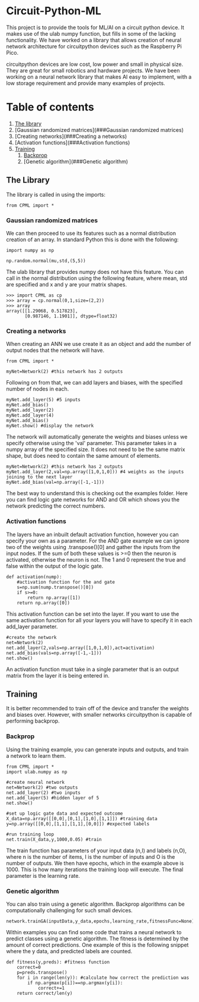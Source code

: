 # Circuit-Python-ML
This project is to provide the tools for ML/AI on a circuit python device. It makes use of the ulab numpy function, but fills in some of the lacking functionality. We have worked on a library that allows creation of neural network architecture for circuitpython devices such as the Raspberry Pi Pico.

circuitpython devices are low cost, low power and small in physical size. They are great for small robotics and hardware projects. We have been working on a neural network library that makes AI easy to implement, with a low storage requirement and provide many examples of projects.

# Table of contents
1. [The library](#lib)
  1. [Gaussian randomized matrices](###Gaussian randomized matrices)
  2. [Creating networks](###Creating a networks)
  3. [Activation functions](###Activation functions)
2. [Training](##Training)
    1. [Backprop](###Backprop)
    2. [Genetic algorithm](###Genetic algorithm)



## The Library <a name="lib"></a>
The library is called in using the imports:

```
from CPML import *
```

### Gaussian randomized matrices
We can then proceed to use its features such as a normal distribution creation of an array. In standard Python this is done with the following:
```
import numpy as np

np.random.normal(mu,std,(5,5))
```

The ulab library that provides numpy does not have this feature. You can call in the normal distribution using the following feature, where mean, std are specified and x and y are your matrix shapes.

```
>>> import CPML as cp
>>> array = cp.normal(0,1,size=(2,2))
>>> array
array([[1.29068, 0.517823],
       [0.987146, 1.1901]], dtype=float32)
```

### Creating a networks
When creating an ANN we use create it as an object and add the number of output nodes that the network will have.

```
from CPML import *

myNet=Network(2) #this network has 2 outputs
```
Following on from that, we can add layers and biases, with the specified number of nodes in each.

```
myNet.add_layer(5) #5 inputs
myNet.add_bias()
myNet.add_layer(2)
myNet.add_layer(4)
myNet.add_bias()
myNet.show() #display the network
```
The network will automatically generate the weights and biases unless we specify otherwise using the 'val' parameter. This parameter takes in a numpy array of the specified size. It does not need to be the same matrix shape, but does need to contain the same amount of elements.

```
myNet=Network(2) #this network has 2 outputs
myNet.add_layer(2,val=np.array([1,0,1,0])) #4 weights as the inputs joining to the next layer
myNet.add_bias(val=np.array([-1,-1]))
```
The best way to understand this is checking out the examples folder. Here you can find logic gate networks for AND and OR which shows you the network predicting the correct numbers.

### Activation functions

The layers have an inbuilt default activation function, however you can specify your own as a parameter. For the AND gate example we can ignore two of the weights using .transpose()[0] and gather the inputs from the input nodes. If the sum of both these values is >=0 then the neuron is activated, otherwise the neuron is not. The 1 and 0 represent the true and false within the output of the logic gate.

```
def activation(nump):
    #activation function for the and gate
    s=np.sum(nump.transpose()[0])
    if s>=0:
        return np.array([1])
    return np.array([0])
```
This activation function can be set into the layer. If you want to use the same activation function for all your layers you will have to specify it in each add_layer parameter.
```
#create the network
net=Network(2)
net.add_layer(2,vals=np.array([1,0,1,0]),act=activation)
net.add_bias(vals=np.array([-1,-1]))
net.show()
```
An activation function must take in a single parameter that is an output matrix from the layer it is being entered in.

## Training
It is better recommended to train off of the device and transfer the weights and biases over. However, with smaller networks circuitpython is capable of performing backprop.

### Backprop
Using the training example, you can generate inputs and outputs, and train a network to learn them.
```
from CPML import *
import ulab.numpy as np

#create neural network
net=Network(2) #two outputs
net.add_layer(2) #two inputs
net.add_layer(5) #hidden layer of 5
net.show()

#set up logic gate data and expected outcome
X_data=np.array([[0,0],[0,1],[1,0],[1,1]]) #training data
y=np.array([[0,0],[1,1],[1,1],[0,0]]) #expected labels

#run training loop    
net.train(X_data,y,1000,0.05) #train
```

The train function has parameters of your input data (n,I) and labels (n,O), where n is the number of items, I is the number of inputs and O is the number of outputs. We then have epochs, which in the example above is 1000. This is how many iterations the training loop will execute. The final parameter is the learning rate.

### Genetic algorithm
You can also train using a genetic algorithm. Backprop algorithms can be computationally challenging for such small devices.

```
network.trainGA(inputData,y_data,epochs,learning_rate,fitnessFunc=None):
```

Within examples you can find some code that trains a neural network to predict classes using a genetic algorithm. The fitness is determined by the amount of correct predictions. One example of this is the following snippet where the y data, and predicted labels are counted.

```
def fitness(y,preds): #fitness function
    correct=0
    p=preds.transpose()
    for i in range(len(y)): #calculate how correct the prediction was
        if np.argmax(p[i])==np.argmax(y[i]):
            correct+=1
    return correct/len(y)
```
